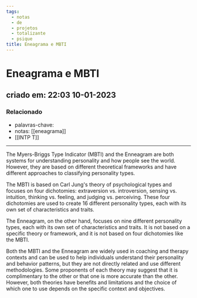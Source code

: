 ```yaml
---
tags:
  - notas
  - de
  - projetos
  - totalizante
  - psique
title: Eneagrama e MBTI
---
```


# Eneagrama e MBTI

## criado em: 22:03 10-01-2023

### Relacionado

- palavras-chave: 
- notas: [[eneagrama]]
- [[INTP T]]
---

The Myers-Briggs Type Indicator (MBTI) and the Enneagram are both systems for understanding personality and how people see the world. However, they are based on different theoretical frameworks and have different approaches to classifying personality types.

The MBTI is based on Carl Jung's theory of psychological types and focuses on four dichotomies: extraversion vs. introversion, sensing vs. intuition, thinking vs. feeling, and judging vs. perceiving. These four dichotomies are used to create 16 different personality types, each with its own set of characteristics and traits.

The Enneagram, on the other hand, focuses on nine different personality types, each with its own set of characteristics and traits. It is not based on a specific theory or framework, and it is not based on four dichotomies like the MBTI.

Both the MBTI and the Enneagram are widely used in coaching and therapy contexts and can be used to help individuals understand their personality and behavior patterns, but they are not directly related and use different methodologies. Some proponents of each theory may suggest that it is complimentary to the other or that one is more accurate than the other. However, both theories have benefits and limitations and the choice of which one to use depends on the specific context and objectives.

